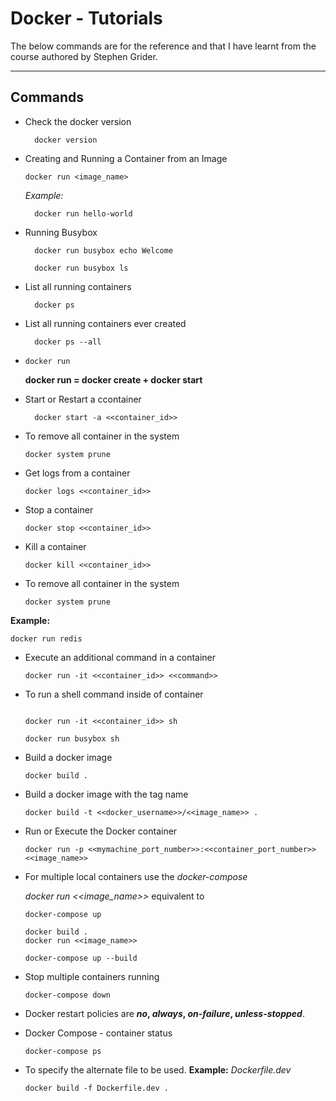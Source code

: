 # Docker - Tutorials

The below commands are for the reference and that I have learnt from the course authored by Stephen Grider.

---

## Commands

- Check the docker version

  ```console
    docker version
  ```

- Creating and Running a Container from an Image

  `docker run <image_name>`

  _Example:_

  ```console
    docker run hello-world
  ```

- Running Busybox

  ```console
    docker run busybox echo Welcome
  ```

  ```console
    docker run busybox ls
  ```

- List all running containers

  ```console
    docker ps
  ```

- List all running containers ever created

  ```console
    docker ps --all
  ```

- `docker run`

  **docker run = docker create + docker start**

- Start or Restart a ccontainer

  ```console
    docker start -a <<container_id>>
  ```

- To remove all container in the system

  ```console
  docker system prune
  ```

- Get logs from a container

  ```console
  docker logs <<container_id>>
  ```

- Stop a container

  ```console
  docker stop <<container_id>>
  ```

- Kill a container
  ```console
  docker kill <<container_id>>
  ```
- To remove all container in the system
  ```console
  docker system prune
  ```

**Example:**

```console
docker run redis
```

- Execute an additional command in a container

  ```console
  docker run -it <<container_id>> <<command>>
  ```

- To run a shell command inside of container

  ```console

  docker run -it <<container_id>> sh

  ```

  ```console
  docker run busybox sh
  ```

- Build a docker image

  ```console
  docker build .
  ```

- Build a docker image with the tag name

  ```console
  docker build -t <<docker_username>>/<<image_name>> .
  ```

- Run or Execute the Docker container

  ```console
  docker run -p <<mymachine_port_number>>:<<container_port_number>> <<image_name>>
  ```

- For multiple local containers use the _docker-compose_

  _docker run <<image_name>>_ equivalent to

  ```console
  docker-compose up
  ```

  ```console
  docker build .
  docker run <<image_name>>

  docker-compose up --build
  ```

- Stop multiple containers running

  ```console
  docker-compose down
  ```

- Docker restart policies are **_no_, _always_, _on-failure_, _unless-stopped_**.

- Docker Compose - container status
  ```console
  docker-compose ps
  ```
- To specify the alternate file to be used.
  **Example:** _Dockerfile.dev_
  ```console
  docker build -f Dockerfile.dev .
  ```
